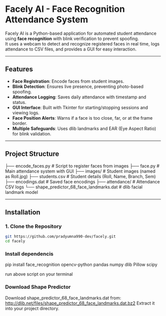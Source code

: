 # Facely AI - Face Recognition Attendance System

Facely AI is a Python-based application for automated student attendance using **face recognition** with blink verification to prevent spoofing.  
It uses a webcam to detect and recognize registered faces in real time, logs attendance to CSV files, and provides a GUI for easy interaction.

---

## Features

- **Face Registration**: Encode faces from student images.
- **Blink Detection**: Ensures live presence, preventing photo-based spoofing.
- **Attendance Logging**: Saves daily attendance with timestamp and status.
- **GUI Interface**: Built with Tkinter for starting/stopping sessions and viewing logs.
- **Face Position Alerts**: Warns if a face is too close, far, or at the frame border.
- **Multiple Safeguards**: Uses dlib landmarks and EAR (Eye Aspect Ratio) for blink validation.

---

## Project Structure

├── encode_faces.py # Script to register faces from images
├── face.py # Main attendance system with GUI
├── images/ # Student images (named as Roll.jpg)
├── students.csv # Student details (Roll, Name, Branch, Sem)
├── encodings.dat # Saved face encodings
├── attendance/ # Attendance CSV logs
└── shape_predictor_68_face_landmarks.dat # dlib facial landmark model

---

## Installation

### 1. Clone the Repository

```bash
git https://github.com/pradyumna990-dev/facely.git
cd facely
```

### Install dependencis

pip install face_recognition opencv-python pandas numpy dlib Pillow scipy

run above script on your terminal

### Download Shape Predictor

Download shape_predictor_68_face_landmarks.dat from:
http://dlib.net/files/shape_predictor_68_face_landmarks.dat.bz2
Extract it into your project directory.
